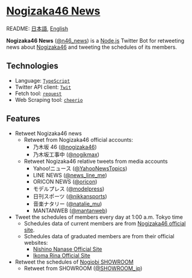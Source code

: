 # [Nogizaka46 News](https://twitter.com/n46_news)

README: [日本語](https://github.com/shawnrivers/nogizaka-news/blob/master/README.md), [English](https://github.com/shawnrivers/nogizaka-news/blob/master/README.en.md)

**Nogizaka46 News** ([@n46_news](https://twitter.com/n46_news)) is a [Node.js](https://nodejs.org/en/) Twitter Bot for retweeting news about [Nogizaka46](https://en.wikipedia.org/wiki/Nogizaka46) and tweeting the schedules of its members.

## Technologies

- Language: [`TypeScript`](https://www.typescriptlang.org/)
- Twitter API client: [`Twit`](https://github.com/ttezel/twit)
- Fetch tool: [`request`](https://github.com/request/request)
- Web Scraping tool: [`cheerio`](https://github.com/cheeriojs/cheerio)

## Features

- Retweet Nogizaka46 news
  - Retweet from Nogizaka46 official accounts:
    - 乃木坂 46 ([@nogizaka46](https://twitter.com/nogizaka46))
    - 乃木坂工事中 ([@nogikmax](https://twitter.com/nogikmax))
  - Retweet Nogizaka46 relative tweets from media accounts
    - Yahoo!ニュース ([@YahooNewsTopics](https://twitter.com/YahooNewsTopics))
    - LINE NEWS ([@news_line_me](https://twitter.com/news_line_me))
    - ORICON NEWS ([@oricon](https://twitter.com/oricon))
    - モデルプレス ([@modelpress](https://twitter.com/modelpress))
    - 日刊スポーツ ([@nikkansports](https://twitter.com/nikkansports))
    - 音楽ナタリー ([@natalie_mu](https://twitter.com/natalie_mu))
    - MANTANWEB ([@mantanweb](https://twitter.com/mantanweb))
- Tweet the schedules of members every day at 1:00 a.m. Tokyo time
  - Schedules data of current members are from [Nogizaka46 official site](http://www.nogizaka46.com/).
  - Schedules data of graduated members are from their official websites:
    - [Nishino Nanase Official Site](https://nishinonanase.com/)
    - [Ikoma Rina Official Site](https://ikomarina.com/)
- Retweet the schedules of [Nogiobi SHOWROOM](https://www.showroom-live.com/campaign/nogizaka46_sr)
  - Retweet from SHOWROOM ([@SHOWROOM_jp](https://twitter.com/SHOWROOM_jp))

